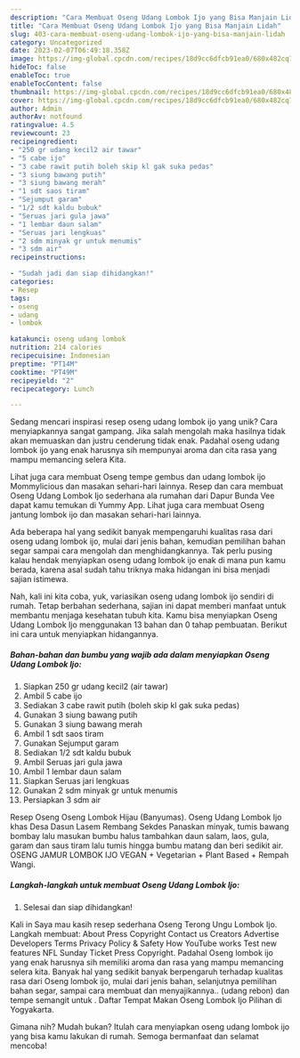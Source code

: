 ```yaml
---
description: "Cara Membuat Oseng Udang Lombok Ijo yang Bisa Manjain Lidah"
title: "Cara Membuat Oseng Udang Lombok Ijo yang Bisa Manjain Lidah"
slug: 403-cara-membuat-oseng-udang-lombok-ijo-yang-bisa-manjain-lidah
category: Uncategorized
date: 2023-02-07T06:49:18.358Z
image: https://img-global.cpcdn.com/recipes/18d9cc6dfcb91ea0/680x482cq70/oseng-udang-lombok-ijo-foto-resep-utama.jpg
hideToc: false
enableToc: true
enableTocContent: false
thumbnail: https://img-global.cpcdn.com/recipes/18d9cc6dfcb91ea0/680x482cq70/oseng-udang-lombok-ijo-foto-resep-utama.jpg
cover: https://img-global.cpcdn.com/recipes/18d9cc6dfcb91ea0/680x482cq70/oseng-udang-lombok-ijo-foto-resep-utama.jpg
author: Admin
authorAv: notfound
ratingvalue: 4.5
reviewcount: 23
recipeingredient:
- "250 gr udang kecil2 air tawar"
- "5 cabe ijo"
- "3 cabe rawit putih boleh skip kl gak suka pedas"
- "3 siung bawang putih"
- "3 siung bawang merah"
- "1 sdt saos tiram"
- "Sejumput garam"
- "1/2 sdt kaldu bubuk"
- "Seruas jari gula jawa"
- "1 lembar daun salam"
- "Seruas jari lengkuas"
- "2 sdm minyak gr untuk menumis"
- "3 sdm air"
recipeinstructions:

- "Sudah jadi dan siap dihidangkan!"
categories:
- Resep
tags:
- oseng
- udang
- lombok

katakunci: oseng udang lombok 
nutrition: 214 calories
recipecuisine: Indonesian
preptime: "PT14M"
cooktime: "PT49M"
recipeyield: "2"
recipecategory: Lunch

---
```





Sedang mencari inspirasi resep oseng udang lombok ijo yang unik? Cara menyiapkannya sangat gampang. Jika salah mengolah maka hasilnya tidak akan memuaskan dan justru cenderung tidak enak. Padahal oseng udang lombok ijo yang enak harusnya sih mempunyai aroma dan cita rasa yang mampu memancing selera Kita.





Lihat juga cara membuat Oseng tempe gembus dan udang lombok ijo Mommylicious dan masakan sehari-hari lainnya. Resep dan cara membuat Oseng Udang Lombok Ijo sederhana ala rumahan dari Dapur Bunda Vee dapat kamu temukan di Yummy App. Lihat juga cara membuat Oseng jantung lombok ijo dan masakan sehari-hari lainnya.

Ada beberapa hal yang sedikit banyak mempengaruhi kualitas rasa dari oseng udang lombok ijo, mulai dari jenis bahan, kemudian pemilihan bahan segar sampai cara mengolah dan menghidangkannya. Tak perlu pusing kalau hendak menyiapkan oseng udang lombok ijo enak di mana pun kamu berada, karena asal sudah tahu triknya maka hidangan ini bisa menjadi sajian istimewa.






Nah, kali ini kita coba, yuk, variasikan oseng udang lombok ijo sendiri di rumah. Tetap berbahan sederhana, sajian ini dapat memberi manfaat untuk membantu menjaga kesehatan tubuh kita. Kamu bisa menyiapkan Oseng Udang Lombok Ijo menggunakan 13 bahan dan 0 tahap pembuatan. Berikut ini cara untuk menyiapkan hidangannya.

<!--inarticleads1-->

##### Bahan-bahan dan bumbu yang wajib ada dalam menyiapkan Oseng Udang Lombok Ijo:

1. Siapkan 250 gr udang kecil2 (air tawar)
1. Ambil 5 cabe ijo
1. Sediakan 3 cabe rawit putih (boleh skip kl gak suka pedas)
1. Gunakan 3 siung bawang putih
1. Gunakan 3 siung bawang merah
1. Ambil 1 sdt saos tiram
1. Gunakan Sejumput garam
1. Sediakan 1/2 sdt kaldu bubuk
1. Ambil Seruas jari gula jawa
1. Ambil 1 lembar daun salam
1. Siapkan Seruas jari lengkuas
1. Gunakan 2 sdm minyak gr untuk menumis
1. Persiapkan 3 sdm air


Resep Oseng Oseng Lombok Hijau (Banyumas). Oseng Udang Lombok Ijo khas Desa Dasun Lasem Rembang Sekdes Panaskan minyak, tumis bawang bombay lalu masukan bumbu halus tambahkan daun salam, laos, gula, garam dan saus tiram lalu tumis hingga bumbu matang dan beri sedikit air. OSENG JAMUR LOMBOK IJO VEGAN + Vegetarian + Plant Based + Rempah Wangi. 

<!--inarticleads2-->

##### Langkah-langkah untuk membuat Oseng Udang Lombok Ijo:


1. Selesai dan siap dihidangkan!

Kali in Saya mau kasih resep sederhana Oseng Terong Ungu Lombok Ijo. Langkah membuat: About Press Copyright Contact us Creators Advertise Developers Terms Privacy Policy &amp; Safety How YouTube works Test new features NFL Sunday Ticket Press Copyright. Padahal Oseng lombok ijo yang enak harusnya sih memiliki aroma dan rasa yang mampu memancing selera kita. Banyak hal yang sedikit banyak berpengaruh terhadap kualitas rasa dari Oseng lombok ijo, mulai dari jenis bahan, selanjutnya pemilihan bahan segar, sampai cara membuat dan menyajikannya.. (udang rebon) dan tempe semangit untuk . Daftar Tempat Makan Oseng Lombok Ijo Pilihan di Yogyakarta. 

Gimana nih? Mudah bukan? Itulah cara menyiapkan oseng udang lombok ijo yang bisa kamu lakukan di rumah. Semoga bermanfaat dan selamat mencoba!
